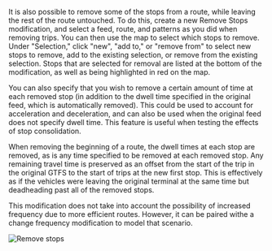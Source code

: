 It is also possible to remove some of the stops from a route, while leaving the rest of the route untouched. To do this, create a new Remove Stops modification, and select a feed, route, and
patterns as you did when removing trips. You can then use the map to select which stops to remove. Under "Selection," click "new", "add to," or "remove from" to select new stops to remove, add to
the existing selection, or remove from the existing selection. Stops that are selected for removal are listed at the bottom of the modification, as well as being highlighted in red on the map.

You can also specify that you wish to remove a certain amount of time at each removed stop (in addition to the
dwell time specified in the original feed, which is automatically removed). This could be used to account
for acceleration and deceleration, and can also be used when the original feed does not specify dwell time.
This feature is useful when testing the effects of stop consolidation.

When removing the beginning of a route, the dwell times at each stop are removed, as is any time
specified to be removed at each removed stop. Any remaining travel time is preserved as an offset
from the start of the trip in the original GTFS to the start of trips at the new first stop. This is
effectively as if the vehicles were leaving the original terminal at the same time but deadheading
past all of the removed stops.

This modification does not take into account the possibility of increased frequency due to more efficient
routes. However, it can be paired withe a change frequency modification to model that scenario.

<img src="../../img/remove-stops.png"  alt="Remove stops" />
